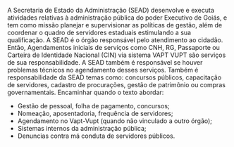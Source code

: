 A Secretaria de Estado da Administração (SEAD) desenvolve e executa atividades relativas à administração pública do poder Executivo de Goiás, e tem como missão planejar e supervisionar as políticas de gestão, além de coordenar o quadro de servidores estaduais estimulando a sua qualificação. A SEAD é o órgão responsável pelo atendimento ao cidadão. Então, Agendamentos iniciais de serviços como CNH, RG, Passaporte ou Carteira de Identidade Nacional (CIN) via sistema VAPT VUPT são serviços de sua responsabilidade. A SEAD também é responsável se houver problemas técnicos no agendamento desses serviços. Também é responsabilidade da SEAD temas como: concursos públicos, capacitação de servidores, cadastro de procurações, gestão de patrimônio ou compras governamentais.
Encaminhar quando o texto abordar:
- Gestão de pessoal, folha de pagamento, concursos;
- Nomeação, aposentadoria, frequência de servidores;
- Agendamento no Vapt-Vupt (quando não vinculado a outro órgão);
- Sistemas internos da administração pública;
- Denuncias contra má conduta de servidores públicos.